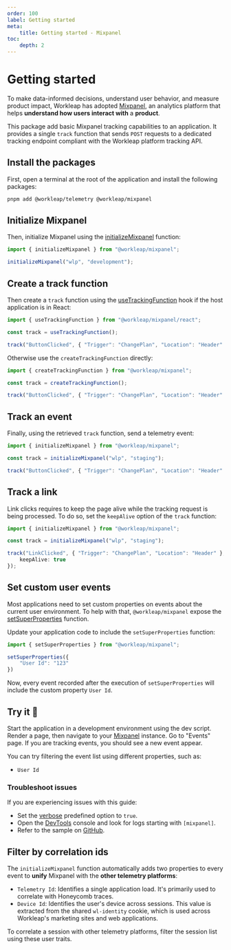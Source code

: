 ```yaml
---
order: 100
label: Getting started
meta:
    title: Getting started - Mixpanel
toc:
    depth: 2
---
```


# Getting started

To make data-informed decisions, understand user behavior, and measure product impact, Workleap has adopted [Mixpanel](https://mixpanel.com/), an analytics platform that helps **understand how users interact with** a **product**.

This package add basic Mixpanel tracking capabilities to an application. It provides a single `track` function that sends `POST` requests to a dedicated tracking endpoint compliant with the Workleap platform tracking API.

## Install the packages

First, open a terminal at the root of the application and install the following packages:

```bash
pnpm add @workleap/telemetry @workleap/mixpanel
```

## Initialize Mixpanel

Then, initialize Mixpanel using the [initializeMixpanel](./reference/initializeMixpanel.md) function:

```ts
import { initializeMixpanel } from "@workleap/mixpanel";

initializeMixpanel("wlp", "development");
```

## Create a track function

Then create a `track` function using the [useTrackingFunction](./reference//) hook if the host application is in React:

```ts
import { useTrackingFunction } from "@workleap/mixpanel/react";

const track = useTrackingFunction();

track("ButtonClicked", { "Trigger": "ChangePlan", "Location": "Header" });
```

Otherwise use the `createTrackingFunction` directly:

```ts
import { createTrackingFunction } from "@workleap/mixpanel";

const track = createTrackingFunction();

track("ButtonClicked", { "Trigger": "ChangePlan", "Location": "Header" });
```

## Track an event

Finally, using the retrieved `track` function, send a telemetry event:

```ts !#5
import { initializeMixpanel } from "@workleap/mixpanel";

const track = initializeMixpanel("wlp", "staging");

track("ButtonClicked", { "Trigger": "ChangePlan", "Location": "Header" });
```

## Track a link

Link clicks requires to keep the page alive while the tracking request is being processed. To do so, set the `keepAlive` option of the `track` function:

```ts !#6
import { initializeMixpanel } from "@workleap/mixpanel";

const track = initializeMixpanel("wlp", "staging");

track("LinkClicked", { "Trigger": "ChangePlan", "Location": "Header" }, {
    keepAlive: true
});
```

## Set custom user events

Most applications need to set custom properties on events about the current user environment. To help with that, `@workleap/mixpanel` expose the [setSuperProperties](./reference/setSuperProperties.md) function.

Update your application code to include the `setSuperProperties` function:

```ts
import { setSuperProperties } from "@workleap/mixpanel";

setSuperProperties({
    "User Id": "123" 
})
```

Now, every event recorded after the execution of `setSuperProperties` will include the custom property `User Id`.

## Try it :rocket:

Start the application in a development environment using the dev script. Render a page, then navigate to your [Mixpanel](https://mixpanel.com/) instance. Go to "Events" page. If you are tracking events, you should see a new event appear.

You can try filtering the event list using different properties, such as:

- `User Id`

### Troubleshoot issues

If you are experiencing issues with this guide:

- Set the [verbose](./reference/initializeMixpanel.md#verbose-mode) predefined option to `true`.
- Open the [DevTools](https://developer.chrome.com/docs/devtools/) console and look for logs starting with `[mixpanel]`.
- Refer to the sample on [GitHub](https://github.com/workleap/wl-telemetry/tree/main/samples/all-platforms).

## Filter by correlation ids

The `initializeMixpanel` function automatically adds two properties to every event to **unify** Mixpanel with the **other telemetry platforms**:

- `Telemetry Id`: Identifies a single application load. It's primarily used to correlate with Honeycomb traces.
- `Device Id`: Identifies the user's device across sessions. This value is extracted from the shared `wl-identity` cookie, which is used across Workleap's marketing sites and web applications.

To correlate a session with other telemetry platforms, filter the session list using these user traits.




